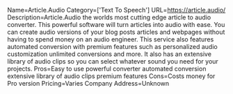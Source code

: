 Name=Article.Audio
Category=['Text To Speech']
URL=https://article.audio/
Description=Article.Audio the worlds most cutting edge article to audio converter. This powerful software will turn articles into audio with ease. You can create audio versions of your blog posts articles and webpages without having to spend money on an audio engineer. This service also features automated conversion with premium features such as personalized audio customization unlimited conversions and more. It also has an extensive library of audio clips so you can select whatever sound you need for your projects.
Pros=Easy to use powerful converter automated conversion extensive library of audio clips premium features
Cons=Costs money for Pro version
Pricing=Varies
Company Address=Unknown
